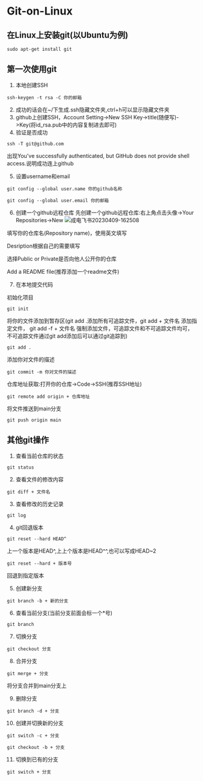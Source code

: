 # Git-on-Linux

## 在Linux上安装git(以Ubuntu为例)
`sudo apt-get install git`

## 第一次使用git
1. 本地创建SSH

`ssh-keygen -t rsa -C 你的邮箱`

2. 成功的话会在~/下生成.ssh隐藏文件夹,ctrl+h可以显示隐藏文件夹
3. github上创建SSH，Account Setting->New SSH Key->title(随便写)->Key(将id_rsa.pub中的内容复制进去即可)
4. 验证是否成功

`ssh -T git@github.com`

出现You've successfully authenticated, but GitHub does not provide shell access.说明成功连上github

5. 设置username和email

`git config --global user.name 你的github名称`

`git config --global user.email 你的邮箱`

6. 创建一个github远程仓库
先创建一个github远程仓库:右上角点击头像->Your Repositories->New
![成电飞书20230409-162508](https://user-images.githubusercontent.com/90328028/230762401-f68697d7-86b3-490e-a030-8482af1157b0.png)

填写你的仓库名(Repository name)，使用英文填写

Desription根据自己的需要填写

选择Public or Private是否向他人公开你的仓库

Add a README file(推荐添加一个readme文件)

7. 在本地提交代码

初始化项目

`git init`

将你的文件添加到暂存区(git add .添加所有可追踪文件，git add + 文件名 添加指定文件， git add -f + 文件名 强制添加文件，可追踪文件和不可追踪文件均可，不可追踪文件通过git add添加后可以通过git追踪到)

`git add .`

添加你对文件的描述

`git commit -m 你对文件的描述`

仓库地址获取:打开你的仓库->Code->SSH(推荐SSH地址)

`git remote add origin + 仓库地址`

将文件推送到main分支

`git push origin main`

## 其他git操作

1. 查看当前仓库的状态

`git status`

2. 查看文件的修改内容

`git diff + 文件名`

3. 查看修改的历史记录

`git log`

4. git回退版本

`git reset --hard HEAD^`

上一个版本是HEAD^,上上个版本是HEAD^^,也可以写成HEAD~2

`git reset --hard + 版本号`

回退到指定版本

5. 创建新分支

`git branch -b + 新的分支`

6. 查看当前分支(当前分支前面会标一个*号)

`git branch`

7. 切换分支

`git checkout 分支`

8. 合并分支

`git merge + 分支`

将分支合并到main分支上

9. 删除分支

`git branch -d + 分支`

10. 创建并切换新的分支

`git switch -c + 分支`

`git checkout -b + 分支`

11. 切换到已有的分支

`git switch + 分支`


